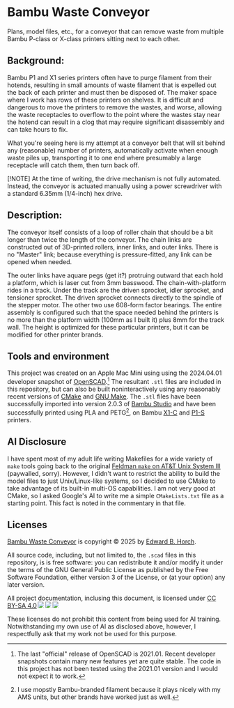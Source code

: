 # Bambu Waste Conveyor
Plans, model files, etc., for a conveyor that can remove waste from multiple Bambu P-class or X-class printers sitting next to each other.

## Background:
Bambu P1 and X1 series printers often have to purge filament from their hotends, resulting in small amounts of waste filament that is expelled out the back of each printer and must then be disposed of. The maker space where I work has rows of these printers on shelves. It is difficult and dangerous to move the printers to remove the wastes, and worse, allowing the waste receptacles to overflow to the point where the wastes stay near the hotend can result in a clog that may require significant disassembly and can take hours to fix.

What you're seeing here is my attempt at a conveyor belt that will sit behind any (reasonable) number of printers, automatically activate when enough waste piles up, transporting it to one end where presumably a large receptacle will catch them, then turn back off.

[!NOTE]
At the time of writing, the drive mechanism is not fully automated. Instead, the conveyor is actuated manually using a power screwdriver with a standard 6.35mm (1/4-inch) hex drive.

## Description:
The conveyor itself consists of a loop of roller chain that should be a bit longer than twice the length of the conveyor. The chain links are constructed out of 3D-printed rollers, inner links, and outer links. There is no "Master" link; because everything is pressure-fitted, any link can be opened when needed.

The outer links have aquare pegs (get it?) protruing outward that each hold a platform, which is laser cut from 3mm basswood. The chain-with-platform rides in a track. Under the track are the driven sprocket, idler sprocket, and tensioner sprocket. The driven sprocket connects directly to the spindle of the stepper motor. The other two use 608-form factor bearings. The entire assembly is configured such that the space needed behind the printers is no more than the platform width (100mm as I built it) plus 8mm for the track wall. The height is optimized for these particular printers, but it can be modified for other printer brands.

## Tools and environment
This project was created on an Apple Mac Mini using using the 2024.04.01 developer snapshot of [OpenSCAD](https://openscad.org/).[^1] The resultant `.stl` files are included in this repository, but can also be built noninteractively using any reasonably recent versions of [CMake](https://cmake.org/) and [GNU Make](https://www.gnu.org/software/make/). The `.stl` files have been successfully imported into version 2.0.3 of [Bambu Studio](https://bambulab.com/en-us/download/studio) and have been successfully printed using PLA and PETG[^2], on Bambu [X1-C](https://us.store.bambulab.com/products/x1-carbon) and [P1-S](https://us.store.bambulab.com/products/p1s)  printers.

[^1]: The last "official" release of OpenSCAD is 2021.01. Recent developer snapshots contain many new features yet are quite stable. 
  The code in this project has not been tested using the 2021.01 version and I would not expect it to work.
[^2]: I use mopstly Bambu-branded filament because it plays nicely with my AMS units, but other brands have worked just as well.

## AI Disclosure
I have spent most of my adult life writing Makefiles for a wide variety of `make` tools going back to the original [Feldman `make` on AT&T Unix System III](https://onlinelibrary.wiley.com/doi/epdf/10.1002/spe.4380090402) (paywalled, sorry). However, I didn't want to restrict the ability to build the model files to just Unix/Linux-like systems, so I decided to use CMake to take advantage of its built-in multi-OS capabilities. I am not very good at CMake, so I asked Google's AI to write me a simple `CMakeLists.txt` file as a starting point. This fact is noted in the commentary in that file.

## Licenses
<a href="https://github.com/edhorch/bambu-waste-conveyor">Bambu Waste Conveyor</a> is copyright © 2025 by <a href="https://github.com/edhorch">Edward B. Horch</a>.

All source code, including, but not limited to, the `.scad` files in this repository, is is free software: you can redistribute it and/or modify
it under the terms of the GNU General Public License as published by the Free Software Foundation, either version 3 of the License, or (at your option) any later version.

All project documentation, inclusing this document, is licensed under <a href="https://creativecommons.org/licenses/by-sa/4.0/">CC BY-SA 4.0</a><img src="https://mirrors.creativecommons.org/presskit/icons/cc.svg" style="max-width: 1em;max-height:1em;margin-left: .2em;"><img src="https://mirrors.creativecommons.org/presskit/icons/by.svg" style="max-width: 1em;max-height:1em;margin-left: .2em;"><img src="https://mirrors.creativecommons.org/presskit/icons/sa.svg" style="max-width: 1em;max-height:1em;margin-left: .2em;">

These licenses do not prohibit this content from being used for AI training. Notwithstanding my own use of AI as disclosed above, however, I respectfully ask that my work not be used for this purpose.
